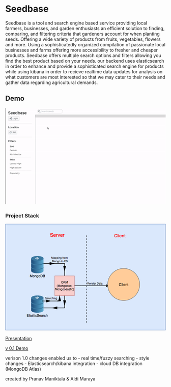 # Seedbase

 Seedbase is a tool and search engine based service providing local farmers, businesses, and garden enthusiasts an efficient solution to finding, comparing, and filtering criteria that gardeners account for when planting seeds. Offering a wide variety of products from fruits, vegetables, flowers and more. Using a sophisticatedly organized compilation of passionate local businesses and farms offering more accessibility to fresher and cheaper products. Seedbase offers multiple search options and filters allowing you find the best product based on your needs. our backend uses elasticsearch in order to enhance and provide a sophisticated search engine for products while using kibana in order to recieve realtime data updates for analysis on what customers are most interested so that we may cater to their needs and gather data regarding agricultural demands.
 
 ## Demo
 
  ![](https://github.com/pranav-manik/SeedBase/blob/master/SeedbaseDemo.gif)
 
 ### Project Stack
 
 ![Stack](https://github.com/pranav-manik/SeedBase/blob/master/SeedBaseStack.png)

[Presentation](https://docs.google.com/presentation/d/1aRCkQFvUEjNcumnGQMkkkeR9mcPcIpOjqhZnoiGlI-U/edit?usp=sharing)

[v 0.1 Demo](https://seedbase-e7ee6.firebaseapp.com)

verison 1.0 changes enabled us to 
    - real time/fuzzy searching
    - style changes
    - Elasticsearch/kibana integration
    - cloud DB integration (MongoDB Atlas)
    

created by Pranav Maniktala & Aldi Maraya